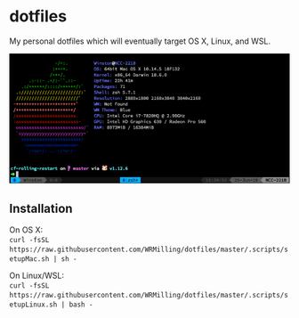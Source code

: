# dotfiles
My personal dotfiles which will eventually target OS X, Linux, and WSL.

![Terminal Screenshot](screenshot.png)

## Installation

On OS X:  
`curl -fsSL https://raw.githubusercontent.com/WRMilling/dotfiles/master/.scripts/setupMac.sh | sh -`

On Linux/WSL:  
`curl -fsSL https://raw.githubusercontent.com/WRMilling/dotfiles/master/.scripts/setupLinux.sh | bash -`

